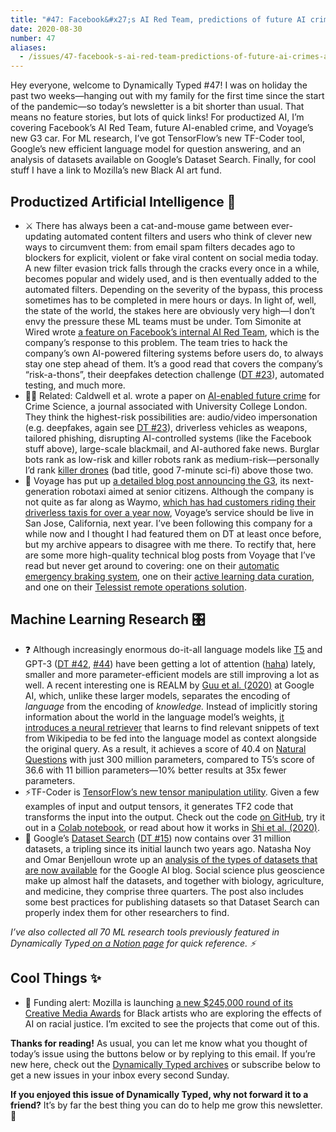```yaml
---
title: "#47: Facebook&#x27;s AI Red Team, predictions of future AI crimes, and TensorFlow&#x27;s new TF-Coder tool "
date: 2020-08-30
number: 47
aliases:
  - /issues/47-facebook-s-ai-red-team-predictions-of-future-ai-crimes-and-tensorflow-s-new-tf-coder-tool-271283
---
```


Hey everyone, welcome to Dynamically Typed #47!
I was on holiday the past two weeks—hanging out with my family for the first time since the start of the pandemic—so today’s newsletter is a bit shorter than usual.
That means no feature stories, but lots of quick links!
For productized AI, I’m covering Facebook’s AI Red Team, future AI-enabled crime, and Voyage’s new G3 car.
For ML research, I’ve got TensorFlow’s new TF-Coder tool, Google’s new efficient language model for question answering, and an analysis of datasets available on Google’s Dataset Search.
Finally, for cool stuff I have a link to Mozilla’s new Black AI art fund.

## Productized Artificial Intelligence 🔌

* ⚔️ There has always been a cat-and-mouse game between ever-updating automated content filters and users who think of clever new ways to circumvent them: from email spam filters decades ago to blockers for explicit, violent or fake viral content on social media today. A new filter evasion trick falls through the cracks every once in a while, becomes popular and widely used, and is then eventually added to the automated filters. Depending on the severity of the bypass, this process sometimes has to be completed in mere hours or days. In light of, well, the state of the world, the stakes here are obviously very high—I don’t envy the pressure these ML teams must be under. Tom Simonite at Wired wrote [a feature on Facebook’s internal AI Red Team](https://www.wired.com/story/facebooks-red-team-hacks-ai-programs/?utm_campaign=Dynamically%20Typed&utm_medium=email&utm_source=Revue%20newsletter), which is the company’s response to this problem. The team tries to hack the company’s own AI-powered filtering systems before users do, to always stay one step ahead of them. It’s a good read that covers the company’s “risk-a-thons”, their deepfakes detection challenge ([DT #23](https://dynamicallytyped.com/issues/23-robotic-raspberry-and-lettuce-pickers-2-5-billion-objects-in-pinterest-lens-and-an-analysis-of-the-ai-reproducibility-crisis-199555?utm_campaign=Dynamically%20Typed&utm_medium=email&utm_source=Revue%20newsletter)), automated testing, and much more.
* 👮‍♀️ Related: Caldwell et al. wrote a paper on [AI-enabled future crime](https://crimesciencejournal.biomedcentral.com/articles/10.1186/s40163-020-00123-8?utm_campaign=Dynamically%20Typed&utm_medium=email&utm_source=Revue%20newsletter) for Crime Science, a journal associated with University College London. They think the highest-risk possibilities are: audio/video impersonation (e.g. deepfakes, again see [DT #23](https://dynamicallytyped.com/issues/23-robotic-raspberry-and-lettuce-pickers-2-5-billion-objects-in-pinterest-lens-and-an-analysis-of-the-ai-reproducibility-crisis-199555?utm_campaign=Dynamically%20Typed&utm_medium=email&utm_source=Revue%20newsletter)), driverless vehicles as weapons, tailored phishing, disrupting AI-controlled systems (like the Facebook stuff above), large-scale blackmail, and AI-authored fake news. Burglar bots rank as low-risk and killer robots rank as medium-risk—personally I’d rank [killer drones](https://vimeo.com/243423161?utm_campaign=Dynamically%20Typed&utm_medium=email&utm_source=Revue%20newsletter) (bad title, good 7-minute sci-fi) above those two.
* 🚗 Voyage has put up [a detailed blog post announcing the G3](https://news.voyage.auto/introducing-the-voyage-g3-robotaxi-8f8772094193?utm_campaign=Dynamically%20Typed&utm_medium=email&utm_source=Revue%20newsletter), its next-generation robotaxi aimed at senior citizens. Although the company is not quite as far along as Waymo, [which has had customers riding their driverless taxis for over a year now](https://techcrunch.com/2019/11/01/hailing-a-driverless-ride-in-a-waymo/?utm_campaign=Dynamically%20Typed&utm_medium=email&utm_source=Revue%20newsletter), Voyage’s service should be live in San Jose, California, next year. I’ve been following this company for a while now and I thought I had featured them on DT at least once before, but my archive appears to disagree with me there. To rectify that, here are some more high-quality technical blog posts from Voyage that I’ve read but never get around to covering: one on their [automatic emergency braking system](https://news.voyage.auto/a-supercharged-automatic-emergency-braking-system-6f01baeb116b?utm_campaign=Dynamically%20Typed&utm_medium=email&utm_source=Revue%20newsletter), one on their [active learning data curation](https://news.voyage.auto/active-learning-and-why-not-all-data-is-created-equal-8a43a758c6f9?utm_campaign=Dynamically%20Typed&utm_medium=email&utm_source=Revue%20newsletter), and one on their [Telessist remote operations solution](https://news.voyage.auto/introducing-voyage-telessist-a085e4c1f691?utm_campaign=Dynamically%20Typed&utm_medium=email&utm_source=Revue%20newsletter).

## Machine Learning Research 🎛

* ❓ Although increasingly enormous do-it-all language models like [T5](http://ai.googleblog.com/2020/02/exploring-transfer-learning-with-t5.html?utm_campaign=Dynamically%20Typed&utm_medium=email&utm_source=Revue%20newsletter) and GPT-3 ([DT #42](https://dynamicallytyped.com/issues/42-facial-recognition-exodus-openai-s-new-gpt-3-language-model-and-oil-in-the-cloud-254772?utm_campaign=Dynamically%20Typed&utm_medium=email&utm_source=Revue%20newsletter), [#44](https://dynamicallytyped.com/issues/44-one-month-in-gpt-3-powered-openai-api-demos-take-the-web-by-storm-261577?utm_campaign=Dynamically%20Typed&utm_medium=email&utm_source=Revue%20newsletter)) have been getting a lot of attention ([haha](https://arxiv.org/abs/1706.03762?utm_campaign=Dynamically%20Typed&utm_medium=email&utm_source=Revue%20newsletter)) lately, smaller and more parameter-efficient models are still improving a lot as well. A recent interesting one is REALM by [Guu et al. (2020)](https://arxiv.org/abs/2002.08909?utm_campaign=Dynamically%20Typed&utm_medium=email&utm_source=Revue%20newsletter) at Google AI, which, unlike these larger models, separates the encoding of _language_ from the encoding of _knowledge._ Instead of implicitly storing information about the world in the language model’s weights, [it introduces a neural retriever](https://ai.googleblog.com/2020/08/realm-integrating-retrieval-into.html?utm_campaign=Dynamically%20Typed&utm_medium=email&utm_source=Revue%20newsletter) that learns to find relevant snippets of text from Wikipedia to be fed into the language model as context alongside the original query. As a result, it achieves a score of 40.4 on [Natural Questions](https://ai.googleblog.com/2019/01/natural-questions-new-corpus-and.html?utm_campaign=Dynamically%20Typed&utm_medium=email&utm_source=Revue%20newsletter) with just 300 million parameters, compared to T5’s score of 36.6 with 11 billion parameters—10% better results at 35x fewer parameters.
* ⚡️TF-Coder is [TensorFlow’s new tensor manipulation utility](https://blog.tensorflow.org/2020/08/introducing-tensorflow-coder-tool.html?utm_campaign=Dynamically%20Typed&utm_medium=email&utm_source=Revue%20newsletter). Given a few examples of input and output tensors, it generates TF2 code that transforms the input into the output. Check out the code [on GitHub](https://github.com/google-research/tensorflow-coder?utm_campaign=Dynamically%20Typed&utm_medium=email&utm_source=Revue%20newsletter), try it out in a [Colab notebook](https://colab.research.google.com/github/google-research/tensorflow-coder/blob/master/TF-Coder_Colab.ipynb?utm_campaign=Dynamically%20Typed&utm_medium=email&utm_source=Revue%20newsletter), or read about how it works in [Shi et al. (2020)](https://arxiv.org/abs/2003.09040?utm_campaign=Dynamically%20Typed&utm_medium=email&utm_source=Revue%20newsletter).
* 🔎 Google’s [Dataset Search](https://datasetsearch.research.google.com?utm_campaign=Dynamically%20Typed&utm_medium=email&utm_source=Revue%20newsletter) ([DT #15](https://dynamicallytyped.com/issues/15-neural-avatars-ai-on-the-edge-and-apple-s-new-create-ml-app-180967?utm_campaign=Dynamically%20Typed&utm_medium=email&utm_source=Revue%20newsletter)) now contains over 31 million datasets, a tripling since its initial launch two years ago. Natasha Noy and Omar Benjelloun wrote up an [analysis of the types of datasets that are now available](https://ai.googleblog.com/2020/08/an-analysis-of-online-datasets-using.html?utm_campaign=Dynamically%20Typed&utm_medium=email&utm_source=Revue%20newsletter) for the Google AI blog. Social science plus geoscience make up almost half the datasets, and together with biology, agriculture, and medicine, they comprise three quarters. The post also includes some best practices for publishing datasets so that Dataset Search can properly index them for other researchers to find.

_I’ve also collected all 70 ML research tools previously featured in Dynamically Typed_[ _on a Notion page_](https://www.notion.so/adab36fecaea4306880898f41dcb9cb3?utm_campaign=Dynamically%20Typed&utm_medium=email&utm_source=Revue%20newsletter&v=cb3a74562c914234ac171931dad6c2e4) _for quick reference.
⚡️_

## Cool Things ✨

* 🎨 Funding alert: Mozilla is launching [a new $245,000 round of its Creative Media Awards](https://foundation.mozilla.org/en/blog/supporting-black-artists-who-are-examining-ai/?utm_campaign=Dynamically%20Typed&utm_medium=email&utm_source=Revue%20newsletter) for Black artists who are exploring the effects of AI on racial justice. I’m excited to see the projects that come out of this.

**Thanks for reading!**
As usual, you can let me know what you thought of today’s issue using the buttons below or by replying to this email.
If you’re new here, check out the [Dynamically Typed archives](https://dynamicallytyped.com/?utm_campaign=Dynamically%20Typed&utm_medium=email&utm_source=Revue%20newsletter) or subscribe below to get a new issues in your inbox every second Sunday.

**If you enjoyed this issue of Dynamically Typed, why not forward it to a friend?**
It’s by far the best thing you can do to help me grow this newsletter.
🏰
